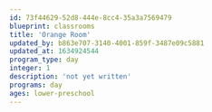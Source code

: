 ```yaml
---
id: 73f44629-52d8-444e-8cc4-35a3a7569479
blueprint: classrooms
title: 'Orange Room'
updated_by: b863e707-3140-4001-859f-3487e09c5881
updated_at: 1634924544
program_type: day
integer: 1
description: 'not yet written'
programs: day
ages: lower-preschool
---
```

